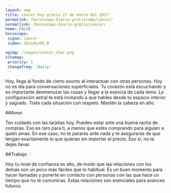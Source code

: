 ```yaml
---
layout: amp
title: cancer hoy gratis 27 de enero del 2017 
permalink: /horoscopo-diario-gratis/amp/cancer/
normallink: /horoscopo-diario-gratis/cancer/
home: FALSE
horoscopo:
 signo: cancer
 video: 2Exs4LnXD_0

ogimg: /images/cancer_char.png
sitemap:
 priority: 1
 changefreq: 'daily'
---
```



Hoy, llega al fondo de cierto asunto al interactuar con otras personas. Hoy no es día para conversaciones superficiales. Tu corazón está escuchando y es importante desmenuzar las cosas y llegar a la esencia de cada tema. La configuración astral te está invitando a que hables desde tu espacio interior y sagrado. Trata cada situación con respeto. Mantén la cabeza en alto.

##Amor

Ten cuidado con las tarjetas hoy. Puedes estar ante una buena racha de compras. Eso es raro para ti, a menos que estés comprando para alguien a quien amas. En ese caso, no te pararás ante nada y te asegurarás de que tengan exactamente lo que quieran sin importar el precio. Eso sí, no te dejes llevar.

##Trabajo

Hoy tu nivel de confianza es alto, de modo que las relaciones con los demás son un poco más fáciles que lo habitual. Es un buen momento para hacer llamadas y ponerte en contacto con personas con las que hace un tiempo que no te comunicas. Estas relaciones son esenciales para avances futuros.